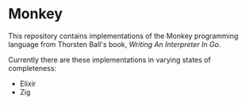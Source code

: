 # Monkey

This repository contains implementations of the Monkey programming language from Thorsten Ball's book, _Writing An Interpreter In Go_.

Currently there are these implementations in varying states of completeness:

- Elixir
- Zig
